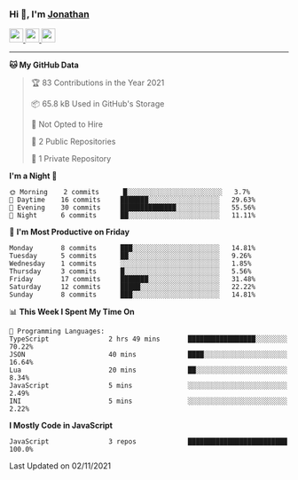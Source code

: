 ### Hi 👋, I'm [Jonathan](https://jonathan-d.ch) 


<p>
  <a href="https://www.twitter.com/redkill2108">
    <img src="https://img.shields.io/badge/twitter-%231DA1F2.svg?&style=for-the-badge&logo=twitter&logoColor=white" height=25>
  </a>
  <a href="https://www.linkedin.com/in/jdebetaz">
    <img src="https://img.shields.io/badge/linkedin-%230077B5.svg?&style=for-the-badge&logo=linkedin&logoColor=white" height=25>
  </a>
  <a href="https://www.instagram.com/jdebetaz/">
    <img src="https://img.shields.io/badge/instagram-%23E4405F.svg?&style=for-the-badge&logo=instagram&logoColor=white" height=25>
  </a>
</p>

-------

<!--START_SECTION:waka-->
**🐱 My GitHub Data** 

> 🏆 83 Contributions in the Year 2021
 > 
> 📦 65.8 kB Used in GitHub's Storage 
 > 
> 🚫 Not Opted to Hire
 > 
> 📜 2 Public Repositories 
 > 
> 🔑 1 Private Repository 
 > 
**I'm a Night 🦉** 

```text
🌞 Morning    2 commits      █░░░░░░░░░░░░░░░░░░░░░░░░   3.7% 
🌆 Daytime    16 commits     ███████░░░░░░░░░░░░░░░░░░   29.63% 
🌃 Evening    30 commits     ██████████████░░░░░░░░░░░   55.56% 
🌙 Night      6 commits      ██░░░░░░░░░░░░░░░░░░░░░░░   11.11%

```
📅 **I'm Most Productive on Friday** 

```text
Monday       8 commits      ███░░░░░░░░░░░░░░░░░░░░░░   14.81% 
Tuesday      5 commits      ██░░░░░░░░░░░░░░░░░░░░░░░   9.26% 
Wednesday    1 commits      ░░░░░░░░░░░░░░░░░░░░░░░░░   1.85% 
Thursday     3 commits      █░░░░░░░░░░░░░░░░░░░░░░░░   5.56% 
Friday       17 commits     ███████░░░░░░░░░░░░░░░░░░   31.48% 
Saturday     12 commits     █████░░░░░░░░░░░░░░░░░░░░   22.22% 
Sunday       8 commits      ███░░░░░░░░░░░░░░░░░░░░░░   14.81%

```


📊 **This Week I Spent My Time On** 

```text
💬 Programming Languages: 
TypeScript               2 hrs 49 mins       █████████████████░░░░░░░░   70.22% 
JSON                     40 mins             ████░░░░░░░░░░░░░░░░░░░░░   16.64% 
Lua                      20 mins             ██░░░░░░░░░░░░░░░░░░░░░░░   8.34% 
JavaScript               5 mins              ░░░░░░░░░░░░░░░░░░░░░░░░░   2.49% 
INI                      5 mins              ░░░░░░░░░░░░░░░░░░░░░░░░░   2.22%

```

**I Mostly Code in JavaScript** 

```text
JavaScript               3 repos             █████████████████████████   100.0%

```



 Last Updated on 02/11/2021
<!--END_SECTION:waka-->
